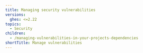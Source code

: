 ```yaml
---
title: Managing security vulnerabilities
versions:
  ghes: <=2.22
topics:
  - Security
children:
  - /managing-vulnerabilities-in-your-projects-dependencies
shortTitle: Manage vulnerabilities
---
```

<!--See /content/code-security/supply-chain-security for the current version of this article -->
